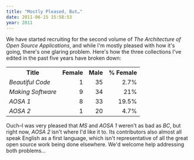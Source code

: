 ```yaml
---
title: "Mostly Pleased, But…"
date: 2011-06-15 15:58:53
year: 2011
---
```

We have started recruiting for the second volume of <em>The Architecture of Open Source Applications</em>, and while I'm mostly pleased with how it's going, there's one glaring problem.  Here's how the three collections I've edited in the past five years have broken down:
<table>
<tbody>
<tr>
<th>Title</th>
<th>Female</th>
<th>Male</th>
<th>% Female</th>
</tr>
<tr>
<td><cite>Beautiful Code</cite></td>
<td style="text-align: right;">1</td>
<td style="text-align: right;">35</td>
<td style="text-align: right;">2.7%</td>
</tr>
<tr>
<td><cite>Making Software</cite></td>
<td style="text-align: right;">9</td>
<td style="text-align: right;">34</td>
<td style="text-align: right;">21%</td>
</tr>
<tr>
<td><cite>AOSA 1</cite></td>
<td style="text-align: right;">8</td>
<td style="text-align: right;">33</td>
<td style="text-align: right;">19.5%</td>
</tr>
<tr>
<td><cite>AOSA 2</cite></td>
<td style="text-align: right;">1</td>
<td style="text-align: right;">20</td>
<td style="text-align: right;">4.7%</td>
</tr>
</tbody>
</table>
Ouch–I was very pleased that <em>MS</em> and <em>AOSA 1</em> weren't as bad as <em>BC</em>, but right now, <em>AOSA 2</em> isn't where I'd like it to.  Its contributors also almost all speak English as a first language, which isn't representative of all the great open source work being done elsewhere.  We'd welcome help addressing both problems…
